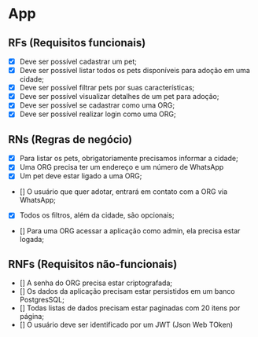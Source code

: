 # App

<!-- Os requisitos funcionais dizem o que o usuário pode fazer dentro da nossa aplicação -->
## RFs (Requisitos funcionais)

- [x] Deve ser possível cadastrar um pet;
- [x] Deve ser possível listar todos os pets disponíveis para adoção em uma cidade; 
- [x] Deve ser possível filtrar pets por suas características; 
- [x] Deve ser possível visualizar detalhes de um pet para adoção; 
- [x] Deve ser possível se cadastrar como uma ORG; 
- [x] Deve ser possível realizar login como uma ORG;

<!-- As regras de negócio também diz o que o usário pode fazer na nossa aplicação, mas com algumas regras, por exemplo, o usuário só pode editar os dados que ele criou. -->
## RNs (Regras de negócio)

- [x] Para listar os pets, obrigatoriamente precisamos informar a cidade;
- [x] Uma ORG precisa ter um endereço e um número de WhatsApp
- [x] Um pet deve estar ligado a uma ORG;
- [] O usuário que quer adotar, entrará em contato com a ORG via WhatsApp;
- [x] Todos os filtros, além da cidade, são opcionais;
- [] Para uma ORG acessar a aplicação como admin, ela precisa estar logada;

<!-- O requisitos não-funcionais envolve mais a parte técnica da aplicação, como , qual Banco de dados usar, quais tecnologias usar, quais métodos ou mediadas utilizar. -->
## RNFs (Requisitos não-funcionais)

- [] A senha do ORG precisa estar criptografada;
- [] Os dados da aplicação precisam estar persistidos em um banco PostgresSQL;
- [] Todas listas de dados precisam estar paginadas com 20 itens por página;
- [] O usuário deve ser identificado por um JWT (Json Web TOken)